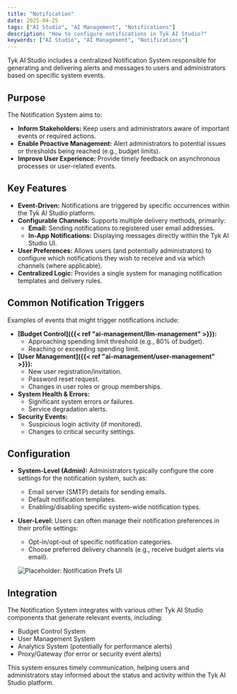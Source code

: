 ```yaml
---
title: "Notification"
date: 2025-04-25
tags: ["AI Studio", "AI Management", "Notifications"]
description: "How to configure notifications in Tyk AI Studio?"
keywords: ["AI Studio", "AI Management", "Notifications"]
---
```


Tyk AI Studio includes a centralized Notification System responsible for generating and delivering alerts and messages to users and administrators based on specific system events.

## Purpose

The Notification System aims to:

*   **Inform Stakeholders:** Keep users and administrators aware of important events or required actions.
*   **Enable Proactive Management:** Alert administrators to potential issues or thresholds being reached (e.g., budget limits).
*   **Improve User Experience:** Provide timely feedback on asynchronous processes or user-related events.

## Key Features

*   **Event-Driven:** Notifications are triggered by specific occurrences within the Tyk AI Studio platform.
*   **Configurable Channels:** Supports multiple delivery methods, primarily:
    *   **Email:** Sending notifications to registered user email addresses.
    *   **In-App Notifications:** Displaying messages directly within the Tyk AI Studio UI.
*   **User Preferences:** Allows users (and potentially administrators) to configure which notifications they wish to receive and via which channels (where applicable).
*   **Centralized Logic:** Provides a single system for managing notification templates and delivery rules.

## Common Notification Triggers

Examples of events that might trigger notifications include:

*   **[Budget Control]({{< ref "ai-management/llm-management" >}}):**
    *   Approaching spending limit threshold (e.g., 80% of budget).
    *   Reaching or exceeding spending limit.
*   **[User Management]({{< ref "ai-management/user-management" >}}):**
    *   New user registration/invitation.
    *   Password reset request.
    *   Changes in user roles or group memberships.
*   **System Health & Errors:**
    *   Significant system errors or failures.
    *   Service degradation alerts.
*   **Security Events:**
    *   Suspicious login activity (if monitored).
    *   Changes to critical security settings.

## Configuration

*   **System-Level (Admin):** Administrators typically configure the core settings for the notification system, such as:
    *   Email server (SMTP) details for sending emails.
    *   Default notification templates.
    *   Enabling/disabling specific system-wide notification types.
*   **User-Level:** Users can often manage their notification preferences in their profile settings:
    *   Opt-in/opt-out of specific notification categories.
    *   Choose preferred delivery channels (e.g., receive budget alerts via email).

    ![Placeholder: Notification Prefs UI](https://placehold.co/600x400?text=User+Notification+Preferences)

## Integration

The Notification System integrates with various other Tyk AI Studio components that generate relevant events, including:

*   Budget Control System
*   User Management System
*   Analytics System (potentially for performance alerts)
*   Proxy/Gateway (for error or security event alerts)

This system ensures timely communication, helping users and administrators stay informed about the status and activity within the Tyk AI Studio platform.
